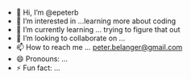 - 👋 Hi, I’m @epeterb
- 👀 I’m interested in ...learning more about coding 
- 🌱 I’m currently learning ... trying to figure that out
- 💞️ I’m looking to collaborate on ...
- 📫 How to reach me ... peter.belanger@gmail.com
- 😄 Pronouns: ...
- ⚡ Fun fact: ...

<!---
epeterb/epeterb is a ✨ special ✨ repository because its `README.md` (this file) appears on your GitHub profile.
You can click the Preview link to take a look at your changes.
--->
